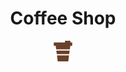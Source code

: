 <h1 style="text-align: center">Coffee Shop</h1>

<div style="display: flex; justify-content:center;">
<img src=assets/logo.png /></img>
</div>